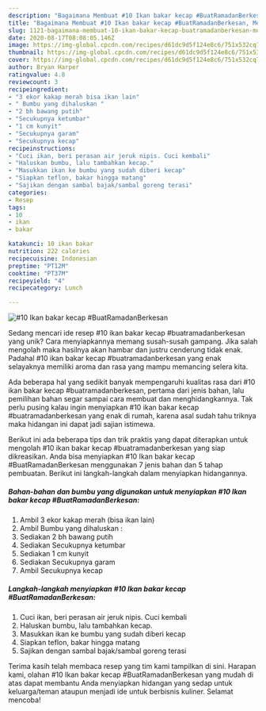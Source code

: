 ```yaml
---
description: "Bagaimana Membuat #10 Ikan bakar kecap #BuatRamadanBerkesan, Menggugah Selera"
title: "Bagaimana Membuat #10 Ikan bakar kecap #BuatRamadanBerkesan, Menggugah Selera"
slug: 1121-bagaimana-membuat-10-ikan-bakar-kecap-buatramadanberkesan-menggugah-selera
date: 2020-08-17T08:08:05.146Z
image: https://img-global.cpcdn.com/recipes/d61dc9d5f124e8c6/751x532cq70/10-ikan-bakar-kecap-buatramadanberkesan-foto-resep-utama.jpg
thumbnail: https://img-global.cpcdn.com/recipes/d61dc9d5f124e8c6/751x532cq70/10-ikan-bakar-kecap-buatramadanberkesan-foto-resep-utama.jpg
cover: https://img-global.cpcdn.com/recipes/d61dc9d5f124e8c6/751x532cq70/10-ikan-bakar-kecap-buatramadanberkesan-foto-resep-utama.jpg
author: Bryan Harper
ratingvalue: 4.8
reviewcount: 3
recipeingredient:
- "3 ekor kakap merah bisa ikan lain"
- " Bumbu yang dihaluskan "
- "2 bh bawang putih"
- "Secukupnya ketumbar"
- "1 cm kunyit"
- "Secukupnya garam"
- "Secukupnya kecap"
recipeinstructions:
- "Cuci ikan, beri perasan air jeruk nipis. Cuci kembali"
- "Haluskan bumbu, lalu tambahkan kecap."
- "Masukkan ikan ke bumbu yang sudah diberi kecap"
- "Siapkan teflon, bakar hingga matang"
- "Sajikan dengan sambal bajak/sambal goreng terasi"
categories:
- Resep
tags:
- 10
- ikan
- bakar

katakunci: 10 ikan bakar 
nutrition: 222 calories
recipecuisine: Indonesian
preptime: "PT12M"
cooktime: "PT37M"
recipeyield: "4"
recipecategory: Lunch

---
```



![#10 Ikan bakar kecap #BuatRamadanBerkesan](https://img-global.cpcdn.com/recipes/d61dc9d5f124e8c6/751x532cq70/10-ikan-bakar-kecap-buatramadanberkesan-foto-resep-utama.jpg)

Sedang mencari ide resep #10 ikan bakar kecap #buatramadanberkesan yang unik? Cara menyiapkannya memang susah-susah gampang. Jika salah mengolah maka hasilnya akan hambar dan justru cenderung tidak enak. Padahal #10 ikan bakar kecap #buatramadanberkesan yang enak selayaknya memiliki aroma dan rasa yang mampu memancing selera kita.



Ada beberapa hal yang sedikit banyak mempengaruhi kualitas rasa dari #10 ikan bakar kecap #buatramadanberkesan, pertama dari jenis bahan, lalu pemilihan bahan segar sampai cara membuat dan menghidangkannya. Tak perlu pusing kalau ingin menyiapkan #10 ikan bakar kecap #buatramadanberkesan yang enak di rumah, karena asal sudah tahu triknya maka hidangan ini dapat jadi sajian istimewa.


Berikut ini ada beberapa tips dan trik praktis yang dapat diterapkan untuk mengolah #10 ikan bakar kecap #buatramadanberkesan yang siap dikreasikan. Anda bisa menyiapkan #10 Ikan bakar kecap #BuatRamadanBerkesan menggunakan 7 jenis bahan dan 5 tahap pembuatan. Berikut ini langkah-langkah dalam menyiapkan hidangannya.

<!--inarticleads1-->

##### Bahan-bahan dan bumbu yang digunakan untuk menyiapkan #10 Ikan bakar kecap #BuatRamadanBerkesan:

1. Ambil 3 ekor kakap merah (bisa ikan lain)
1. Ambil  Bumbu yang dihaluskan :
1. Sediakan 2 bh bawang putih
1. Sediakan Secukupnya ketumbar
1. Sediakan 1 cm kunyit
1. Sediakan Secukupnya garam
1. Ambil Secukupnya kecap




<!--inarticleads2-->

##### Langkah-langkah menyiapkan #10 Ikan bakar kecap #BuatRamadanBerkesan:

1. Cuci ikan, beri perasan air jeruk nipis. Cuci kembali
1. Haluskan bumbu, lalu tambahkan kecap.
1. Masukkan ikan ke bumbu yang sudah diberi kecap
1. Siapkan teflon, bakar hingga matang
1. Sajikan dengan sambal bajak/sambal goreng terasi




Terima kasih telah membaca resep yang tim kami tampilkan di sini. Harapan kami, olahan #10 Ikan bakar kecap #BuatRamadanBerkesan yang mudah di atas dapat membantu Anda menyiapkan hidangan yang sedap untuk keluarga/teman ataupun menjadi ide untuk berbisnis kuliner. Selamat mencoba!

